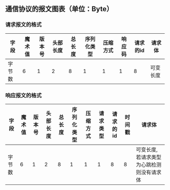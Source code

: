 ## 通信协议的报文图表（单位：Byte）

### 请求报文的格式

<table>
<thead>
<tr>
<th>字段</th>
<th>魔术值</th>
<th>版本号</th>
<th>头部长度</th>
<th>总长度</th>
<th>序列化类型</th>
<th>压缩方式</th>
<th>响应码</th>
<th>请求的id</th>
<th>请求体</th>
</tr>
</thead>
<tbody>
<tr>
<td>字节数</td>
<td>6</td>
<td>1</td>
<td>2</td>
<td>8</td>
<td>1</td>
<td>1</td>
<td>1</td>
<td>8</td>
<td>可变长度</td>
</tr>
</tbody>
</table>  

### 响应报文的格式

<table>
<thead>
<tr>
<th>字段</th>
<th>魔术值</th>
<th>版本号</th>
<th>头部长度</th>
<th>总长度</th>
<th>序列化类型</th>
<th>压缩方式</th>
<th>请求类型</th>
<th>请求的id</th>
<th>时间戳</th>
<th>请求体</th>
</tr>
</thead>
<tbody>
<tr>
<td>字节数</td>
<td>6</td>
<td>1</td>
<td>2</td>
<td>8</td>
<td>1</td>
<td>1</td>
<td>1</td>
<td>8</td>
<td>8</td>
<td>可变长度,若请求类型为心跳检测则没有请求体</td>
</tr>
</tbody>
</table>  


